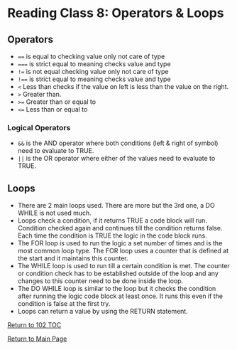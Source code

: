 # Reading Class 8: Operators & Loops

## Operators

- `==` is equal to checking value only not care of type
- `===` is strict equal to meaning checks value and type
- `!=` is not equal checking value only not care of type
- `!==` is strict equal to meaning checks value and type
- `<` Less than checks if the value on left is less than the value on the right.
- `>` Greater than.
- `>=` Greater than or equal to
- `<=` Less than or equal to

### Logical Operators

- `&&` is the AND operator where both conditions (left & right of symbol) need to evaluate to TRUE.
- `||` is the OR operator where either of the values need to evaluate to TRUE.

## Loops

- There are 2 main loops used. There are more but the 3rd one, a DO WHILE is not used much.
- Loops check a condition, if it returns TRUE a code block will run. Condition checked again and continues till the condition returns false. Each time the condition is TRUE the logic in the code block runs.
- The FOR loop is used to run the logic a set number of times and is the most common loop type. The FOR loop uses a counter that is defined at the start and it maintains this counter.
- The WHILE loop is used to run till a certain condition is met. The counter or condition check has to be established outside of the loop and any changes to this counter need to be done inside the loop.
- The DO WHILE loop is similar to the loop but it checks the condition after running the logic code block at least once. It runs this even if the condition is false at the first try.
- Loops can return a value by using the RETURN statement.

[Return to 102 TOC](102TOC.md)

[Return to Main Page](../README.md)

